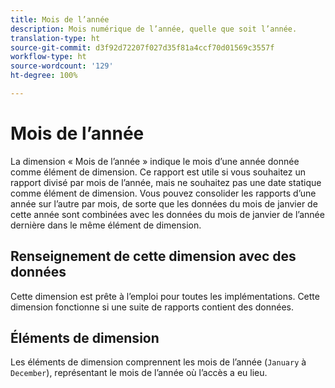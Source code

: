 ```yaml
---
title: Mois de l’année
description: Mois numérique de l’année, quelle que soit l’année.
translation-type: ht
source-git-commit: d3f92d72207f027d35f81a4ccf70d01569c3557f
workflow-type: ht
source-wordcount: '129'
ht-degree: 100%

---
```



# Mois de l’année

La dimension « Mois de l’année » indique le mois d’une année donnée comme élément de dimension. Ce rapport est utile si vous souhaitez un rapport divisé par mois de l’année, mais ne souhaitez pas une date statique comme élément de dimension. Vous pouvez consolider les rapports d’une année sur l’autre par mois, de sorte que les données du mois de janvier de cette année sont combinées avec les données du mois de janvier de l’année dernière dans le même élément de dimension.

## Renseignement de cette dimension avec des données

Cette dimension est prête à l’emploi pour toutes les implémentations. Cette dimension fonctionne si une suite de rapports contient des données.

## Éléments de dimension

Les éléments de dimension comprennent les mois de l’année (`January` à `December`), représentant le mois de l’année où l’accès a eu lieu.
